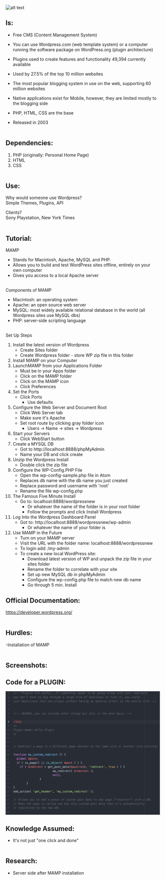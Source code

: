 ![alt text](https://github.com/Brian60657/wordpress/blob/master/2000px-WordPress_logo.svg.png)  

## Is:

- Free CMS (Content Management System)<br>

- You can use Wordpress.com (web template system) or a computer running the software package on WordPress.org (plugin architecture)<br>

- Plugins used to create features and functionality 49,394 currently available<br>

- Used by 27.5% of the top 10 million websites<br>

- The most popular blogging system in use on the web, supporting 60 million websites<br>

- Native applications exist for Mobile, however, they are limited mostly to the blogging side<br>

- PHP, HTML, CSS are the base<br>

- Released in 2003<br><br>


## Dependencies:

1. PHP (originally: Personal Home Page)<br>
2. HTML<br>
3. CSS<br><br>


## Use:

Why would someone use Wordpress?<br>
Simple Themes, Plugins, API<br>

Clients?<br>
Sony Playstation, New York Times<br><br>


## Tutorial:

MAMP <br>
- Stands for Macintosh, Apache, MySQL and PHP. <br>
- Allows you to build and test WordPress sites offline, entirely on your own computer<br>
- Gives you access to a local Apache server<br><br>

Components of MAMP<br>
- Macintosh: an operating system<br>
- Apache: an open source web server<br>
- MySQL: most widely available relational database in the world (all Wordpress sites use MySQL dbs)<br>
- PHP: server-side scripting language<br><br>

Set Up Steps<br>
1. Install the latest version of Wordpress
    * Create Sites folder
    * Create Wordpress folder - store WP zip file in this folder
2. Install MAMP on your Computer
3. LaunchMAMP from your Applications Folder
    * Must be in your Apps folder
    * Click on the MAMP folder
    * Click on the MAMP icon
    * Click Preferences
4. Set the Ports
    * Click Ports
        * Use defaults
5. Configure the Web Server and Document Root
    * Click Web Server tab
    * Make sure it's Apache
    * Set root route by clicking gray folder icon
        * Users -> Name -> sites -> Wordpress
6. Start your Servers
    * Click WebStart button
7. Create a MYSQL DB
    * Got to http://localhost:8888/phpMyAdmin
    * Name your DB and click create
8. Unzip the Wordpress Install
    * Double click the zip file
9. Configure the WP-Config.PHP File
    * Open the wp-config-sample.php file in Atom
    * Replaces db name with the db name you just created
    * Replace password and username with 'root'
    * Rename the file wp-config.php
10. The Famous Five Minute Install
    * Go to: localhost:8888/wordpressnew
        * Or whatever the name of the folder is in your root folder
        * Follow the prompts and click Install Wordpress
11. Log Into the Wordpress Dashboard Panel
    * Got to: http://localhost:8888/wordpressnew/wp-admin
        * Or whatever the name of your folder is
12. Use MAMP in the Future
    * Turn on your MAMP server
    * Visit the URL with the folder name: localhost:8888/wordpressnew
    * To login add: /my-admin
    * To create a new local WordPress site:
        * Download latest version of WP and unpack the zip file in your sites folder
        * Rename the folder to correlate with your site
        * Set up new MySQL db in phpMyAdmin
        * Configure the wp-config.php file to match new db name
        * Go through 5 min. Install

## Official Documentation:

https://developer.wordpress.org/<br><br>

## Hurdles:

-Installation of MAMP<br><br>


## Screenshots:

## Code for a PLUGIN:
![alt text](Plugin_Code.png)


## Knowledge Assumed:
- It's not just "one click and done"<br><br>

## Research:
- Server side after MAMP installation<br><br>
